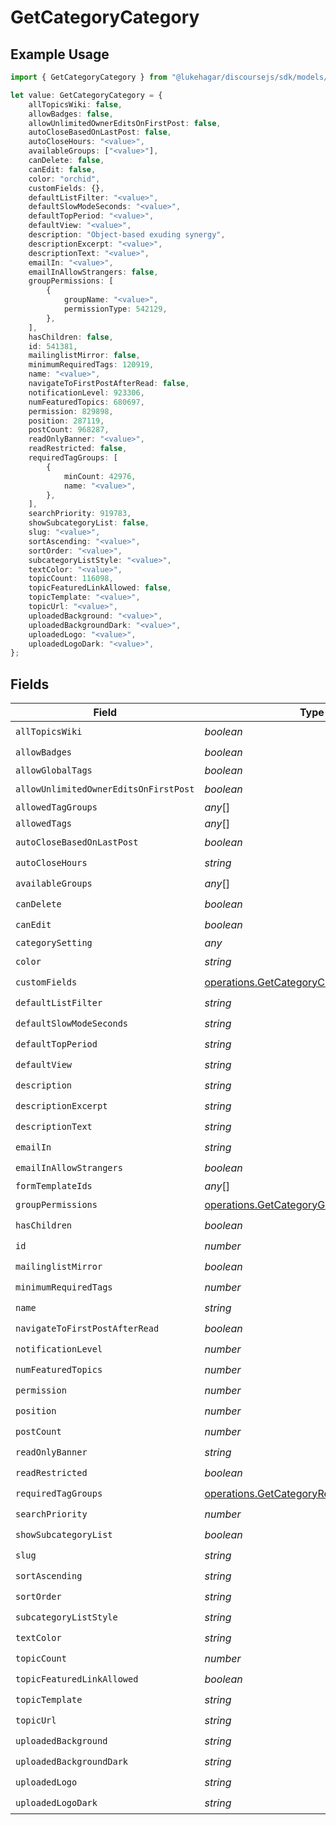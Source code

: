 # GetCategoryCategory

## Example Usage

```typescript
import { GetCategoryCategory } from "@lukehagar/discoursejs/sdk/models/operations";

let value: GetCategoryCategory = {
    allTopicsWiki: false,
    allowBadges: false,
    allowUnlimitedOwnerEditsOnFirstPost: false,
    autoCloseBasedOnLastPost: false,
    autoCloseHours: "<value>",
    availableGroups: ["<value>"],
    canDelete: false,
    canEdit: false,
    color: "orchid",
    customFields: {},
    defaultListFilter: "<value>",
    defaultSlowModeSeconds: "<value>",
    defaultTopPeriod: "<value>",
    defaultView: "<value>",
    description: "Object-based exuding synergy",
    descriptionExcerpt: "<value>",
    descriptionText: "<value>",
    emailIn: "<value>",
    emailInAllowStrangers: false,
    groupPermissions: [
        {
            groupName: "<value>",
            permissionType: 542129,
        },
    ],
    hasChildren: false,
    id: 541381,
    mailinglistMirror: false,
    minimumRequiredTags: 120919,
    name: "<value>",
    navigateToFirstPostAfterRead: false,
    notificationLevel: 923306,
    numFeaturedTopics: 680697,
    permission: 829898,
    position: 287119,
    postCount: 968287,
    readOnlyBanner: "<value>",
    readRestricted: false,
    requiredTagGroups: [
        {
            minCount: 42976,
            name: "<value>",
        },
    ],
    searchPriority: 919783,
    showSubcategoryList: false,
    slug: "<value>",
    sortAscending: "<value>",
    sortOrder: "<value>",
    subcategoryListStyle: "<value>",
    textColor: "<value>",
    topicCount: 116098,
    topicFeaturedLinkAllowed: false,
    topicTemplate: "<value>",
    topicUrl: "<value>",
    uploadedBackground: "<value>",
    uploadedBackgroundDark: "<value>",
    uploadedLogo: "<value>",
    uploadedLogoDark: "<value>",
};
```

## Fields

| Field                                                                                                       | Type                                                                                                        | Required                                                                                                    | Description                                                                                                 |
| ----------------------------------------------------------------------------------------------------------- | ----------------------------------------------------------------------------------------------------------- | ----------------------------------------------------------------------------------------------------------- | ----------------------------------------------------------------------------------------------------------- |
| `allTopicsWiki`                                                                                             | *boolean*                                                                                                   | :heavy_check_mark:                                                                                          | N/A                                                                                                         |
| `allowBadges`                                                                                               | *boolean*                                                                                                   | :heavy_check_mark:                                                                                          | N/A                                                                                                         |
| `allowGlobalTags`                                                                                           | *boolean*                                                                                                   | :heavy_minus_sign:                                                                                          | N/A                                                                                                         |
| `allowUnlimitedOwnerEditsOnFirstPost`                                                                       | *boolean*                                                                                                   | :heavy_check_mark:                                                                                          | N/A                                                                                                         |
| `allowedTagGroups`                                                                                          | *any*[]                                                                                                     | :heavy_minus_sign:                                                                                          | N/A                                                                                                         |
| `allowedTags`                                                                                               | *any*[]                                                                                                     | :heavy_minus_sign:                                                                                          | N/A                                                                                                         |
| `autoCloseBasedOnLastPost`                                                                                  | *boolean*                                                                                                   | :heavy_check_mark:                                                                                          | N/A                                                                                                         |
| `autoCloseHours`                                                                                            | *string*                                                                                                    | :heavy_check_mark:                                                                                          | N/A                                                                                                         |
| `availableGroups`                                                                                           | *any*[]                                                                                                     | :heavy_check_mark:                                                                                          | N/A                                                                                                         |
| `canDelete`                                                                                                 | *boolean*                                                                                                   | :heavy_check_mark:                                                                                          | N/A                                                                                                         |
| `canEdit`                                                                                                   | *boolean*                                                                                                   | :heavy_check_mark:                                                                                          | N/A                                                                                                         |
| `categorySetting`                                                                                           | *any*                                                                                                       | :heavy_minus_sign:                                                                                          | N/A                                                                                                         |
| `color`                                                                                                     | *string*                                                                                                    | :heavy_check_mark:                                                                                          | N/A                                                                                                         |
| `customFields`                                                                                              | [operations.GetCategoryCustomFields](../../../sdk/models/operations/getcategorycustomfields.md)             | :heavy_check_mark:                                                                                          | N/A                                                                                                         |
| `defaultListFilter`                                                                                         | *string*                                                                                                    | :heavy_check_mark:                                                                                          | N/A                                                                                                         |
| `defaultSlowModeSeconds`                                                                                    | *string*                                                                                                    | :heavy_check_mark:                                                                                          | N/A                                                                                                         |
| `defaultTopPeriod`                                                                                          | *string*                                                                                                    | :heavy_check_mark:                                                                                          | N/A                                                                                                         |
| `defaultView`                                                                                               | *string*                                                                                                    | :heavy_check_mark:                                                                                          | N/A                                                                                                         |
| `description`                                                                                               | *string*                                                                                                    | :heavy_check_mark:                                                                                          | N/A                                                                                                         |
| `descriptionExcerpt`                                                                                        | *string*                                                                                                    | :heavy_check_mark:                                                                                          | N/A                                                                                                         |
| `descriptionText`                                                                                           | *string*                                                                                                    | :heavy_check_mark:                                                                                          | N/A                                                                                                         |
| `emailIn`                                                                                                   | *string*                                                                                                    | :heavy_check_mark:                                                                                          | N/A                                                                                                         |
| `emailInAllowStrangers`                                                                                     | *boolean*                                                                                                   | :heavy_check_mark:                                                                                          | N/A                                                                                                         |
| `formTemplateIds`                                                                                           | *any*[]                                                                                                     | :heavy_minus_sign:                                                                                          | N/A                                                                                                         |
| `groupPermissions`                                                                                          | [operations.GetCategoryGroupPermissions](../../../sdk/models/operations/getcategorygrouppermissions.md)[]   | :heavy_check_mark:                                                                                          | N/A                                                                                                         |
| `hasChildren`                                                                                               | *boolean*                                                                                                   | :heavy_check_mark:                                                                                          | N/A                                                                                                         |
| `id`                                                                                                        | *number*                                                                                                    | :heavy_check_mark:                                                                                          | N/A                                                                                                         |
| `mailinglistMirror`                                                                                         | *boolean*                                                                                                   | :heavy_check_mark:                                                                                          | N/A                                                                                                         |
| `minimumRequiredTags`                                                                                       | *number*                                                                                                    | :heavy_check_mark:                                                                                          | N/A                                                                                                         |
| `name`                                                                                                      | *string*                                                                                                    | :heavy_check_mark:                                                                                          | N/A                                                                                                         |
| `navigateToFirstPostAfterRead`                                                                              | *boolean*                                                                                                   | :heavy_check_mark:                                                                                          | N/A                                                                                                         |
| `notificationLevel`                                                                                         | *number*                                                                                                    | :heavy_check_mark:                                                                                          | N/A                                                                                                         |
| `numFeaturedTopics`                                                                                         | *number*                                                                                                    | :heavy_check_mark:                                                                                          | N/A                                                                                                         |
| `permission`                                                                                                | *number*                                                                                                    | :heavy_check_mark:                                                                                          | N/A                                                                                                         |
| `position`                                                                                                  | *number*                                                                                                    | :heavy_check_mark:                                                                                          | N/A                                                                                                         |
| `postCount`                                                                                                 | *number*                                                                                                    | :heavy_check_mark:                                                                                          | N/A                                                                                                         |
| `readOnlyBanner`                                                                                            | *string*                                                                                                    | :heavy_check_mark:                                                                                          | N/A                                                                                                         |
| `readRestricted`                                                                                            | *boolean*                                                                                                   | :heavy_check_mark:                                                                                          | N/A                                                                                                         |
| `requiredTagGroups`                                                                                         | [operations.GetCategoryRequiredTagGroups](../../../sdk/models/operations/getcategoryrequiredtaggroups.md)[] | :heavy_check_mark:                                                                                          | N/A                                                                                                         |
| `searchPriority`                                                                                            | *number*                                                                                                    | :heavy_check_mark:                                                                                          | N/A                                                                                                         |
| `showSubcategoryList`                                                                                       | *boolean*                                                                                                   | :heavy_check_mark:                                                                                          | N/A                                                                                                         |
| `slug`                                                                                                      | *string*                                                                                                    | :heavy_check_mark:                                                                                          | N/A                                                                                                         |
| `sortAscending`                                                                                             | *string*                                                                                                    | :heavy_check_mark:                                                                                          | N/A                                                                                                         |
| `sortOrder`                                                                                                 | *string*                                                                                                    | :heavy_check_mark:                                                                                          | N/A                                                                                                         |
| `subcategoryListStyle`                                                                                      | *string*                                                                                                    | :heavy_check_mark:                                                                                          | N/A                                                                                                         |
| `textColor`                                                                                                 | *string*                                                                                                    | :heavy_check_mark:                                                                                          | N/A                                                                                                         |
| `topicCount`                                                                                                | *number*                                                                                                    | :heavy_check_mark:                                                                                          | N/A                                                                                                         |
| `topicFeaturedLinkAllowed`                                                                                  | *boolean*                                                                                                   | :heavy_check_mark:                                                                                          | N/A                                                                                                         |
| `topicTemplate`                                                                                             | *string*                                                                                                    | :heavy_check_mark:                                                                                          | N/A                                                                                                         |
| `topicUrl`                                                                                                  | *string*                                                                                                    | :heavy_check_mark:                                                                                          | N/A                                                                                                         |
| `uploadedBackground`                                                                                        | *string*                                                                                                    | :heavy_check_mark:                                                                                          | N/A                                                                                                         |
| `uploadedBackgroundDark`                                                                                    | *string*                                                                                                    | :heavy_check_mark:                                                                                          | N/A                                                                                                         |
| `uploadedLogo`                                                                                              | *string*                                                                                                    | :heavy_check_mark:                                                                                          | N/A                                                                                                         |
| `uploadedLogoDark`                                                                                          | *string*                                                                                                    | :heavy_check_mark:                                                                                          | N/A                                                                                                         |